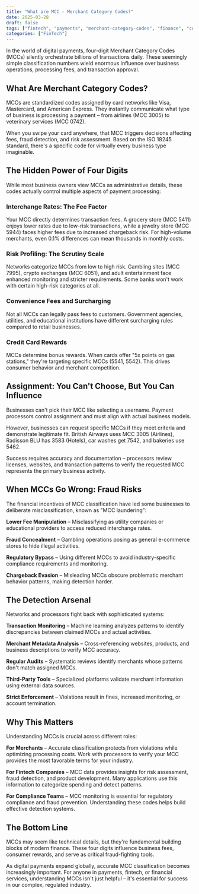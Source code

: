 ```yaml
---
title: "What are MCC - Merchant Category Codes?"
date: 2025-03-28
draft: false
tags: ["fintech", "payments", "merchant-category-codes", "finance", "compliance"]
categories: ["FinTech"]
---
```


In the world of digital payments, four-digit Merchant Category Codes (MCCs) silently orchestrate billions of transactions daily. These seemingly simple classification numbers wield enormous influence over business operations, processing fees, and transaction approval.

## What Are Merchant Category Codes?

MCCs are standardized codes assigned by card networks like Visa, Mastercard, and American Express. They instantly communicate what type of business is processing a payment – from airlines (MCC 3005) to veterinary services (MCC 0742).

When you swipe your card anywhere, that MCC triggers decisions affecting fees, fraud detection, and risk assessment. Based on the ISO 18245 standard, there's a specific code for virtually every business type imaginable.

## The Hidden Power of Four Digits

While most business owners view MCCs as administrative details, these codes actually control multiple aspects of payment processing:

### Interchange Rates: The Fee Factor
Your MCC directly determines transaction fees. A grocery store (MCC 5411) enjoys lower rates due to low-risk transactions, while a jewelry store (MCC 5944) faces higher fees due to increased chargeback risk. For high-volume merchants, even 0.1% differences can mean thousands in monthly costs.

### Risk Profiling: The Scrutiny Scale
Networks categorize MCCs from low to high risk. Gambling sites (MCC 7995), crypto exchanges (MCC 6051), and adult entertainment face enhanced monitoring and stricter requirements. Some banks won't work with certain high-risk categories at all.

### Convenience Fees and Surcharging
Not all MCCs can legally pass fees to customers. Government agencies, utilities, and educational institutions have different surcharging rules compared to retail businesses.

### Credit Card Rewards
MCCs determine bonus rewards. When cards offer "5x points on gas stations," they're targeting specific MCCs (5541, 5542). This drives consumer behavior and merchant competition.

## Assignment: You Can't Choose, But You Can Influence

Businesses can't pick their MCC like selecting a username. Payment processors control assignment and must align with actual business models.

However, businesses can request specific MCCs if they meet criteria and demonstrate legitimate fit. British Airways uses MCC 3005 (Airlines), Radisson BLU has 3583 (Hotels), car washes get 7542, and bakeries use 5462.

Success requires accuracy and documentation – processors review licenses, websites, and transaction patterns to verify the requested MCC represents the primary business activity.

## When MCCs Go Wrong: Fraud Risks

The financial incentives of MCC classification have led some businesses to deliberate misclassification, known as "MCC laundering":

**Lower Fee Manipulation** – Misclassifying as utility companies or educational providers to access reduced interchange rates.

**Fraud Concealment** – Gambling operations posing as general e-commerce stores to hide illegal activities.

**Regulatory Bypass** – Using different MCCs to avoid industry-specific compliance requirements and monitoring.

**Chargeback Evasion** – Misleading MCCs obscure problematic merchant behavior patterns, making detection harder.

## The Detection Arsenal

Networks and processors fight back with sophisticated systems:

**Transaction Monitoring** – Machine learning analyzes patterns to identify discrepancies between claimed MCCs and actual activities.

**Merchant Metadata Analysis** – Cross-referencing websites, products, and business descriptions to verify MCC accuracy.

**Regular Audits** – Systematic reviews identify merchants whose patterns don't match assigned MCCs.

**Third-Party Tools** – Specialized platforms validate merchant information using external data sources.

**Strict Enforcement** – Violations result in fines, increased monitoring, or account termination.

## Why This Matters

Understanding MCCs is crucial across different roles:

**For Merchants** – Accurate classification protects from violations while optimizing processing costs. Work with processors to verify your MCC provides the most favorable terms for your industry.

**For Fintech Companies** – MCC data provides insights for risk assessment, fraud detection, and product development. Many applications use this information to categorize spending and detect patterns.

**For Compliance Teams** – MCC monitoring is essential for regulatory compliance and fraud prevention. Understanding these codes helps build effective detection systems.

## The Bottom Line

MCCs may seem like technical details, but they're fundamental building blocks of modern finance. These four digits influence business fees, consumer rewards, and serve as critical fraud-fighting tools.

As digital payments expand globally, accurate MCC classification becomes increasingly important. For anyone in payments, fintech, or financial services, understanding MCCs isn't just helpful – it's essential for success in our complex, regulated industry.
